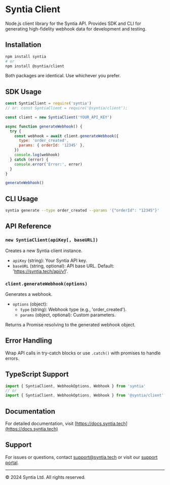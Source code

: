 # Syntia Client

Node.js client library for the Syntia API. Provides SDK and CLI for generating high-fidelity webhook data for development and testing.

## Installation

```bash
npm install syntia
# or
npm install @syntia/client
```

Both packages are identical. Use whichever you prefer.

## SDK Usage

```javascript
const SyntiaClient = require('syntia')
// or: const SyntiaClient = require('@syntia/client');

const client = new SyntiaClient('YOUR_API_KEY')

async function generateWebhook() {
  try {
    const webhook = await client.generateWebhook({
      type: 'order_created',
      params: { orderId: '12345' },
    })
    console.log(webhook)
  } catch (error) {
    console.error('Error:', error)
  }
}

generateWebhook()
```

## CLI Usage

```bash
syntia generate --type order_created --params '{"orderId": "12345"}'
```

## API Reference

### `new SyntiaClient(apiKey[, baseURL])`

Creates a new Syntia client instance.

- `apiKey` (string): Your Syntia API key.
- `baseURL` (string, optional): API base URL. Default: 'https://syntia.tech/api/v1'.

### `client.generateWebhook(options)`

Generates a webhook.

- `options` (object):
  - `type` (string): Webhook type (e.g., 'order_created').
  - `params` (object, optional): Custom parameters.

Returns a Promise resolving to the generated webhook object.

## Error Handling

Wrap API calls in try-catch blocks or use `.catch()` with promises to handle errors.

## TypeScript Support

```typescript
import { SyntiaClient, WebhookOptions, Webhook } from 'syntia'
// or
import { SyntiaClient, WebhookOptions, Webhook } from '@syntia/client'
```

## Documentation

For detailed documentation, visit [https://docs.syntia.tech](https://docs.syntia.tech)

## Support

For issues or questions, contact support@syntia.tech or visit our [support portal](https://support.syntia.tech).

---

© 2024 Syntia Ltd. All rights reserved.
